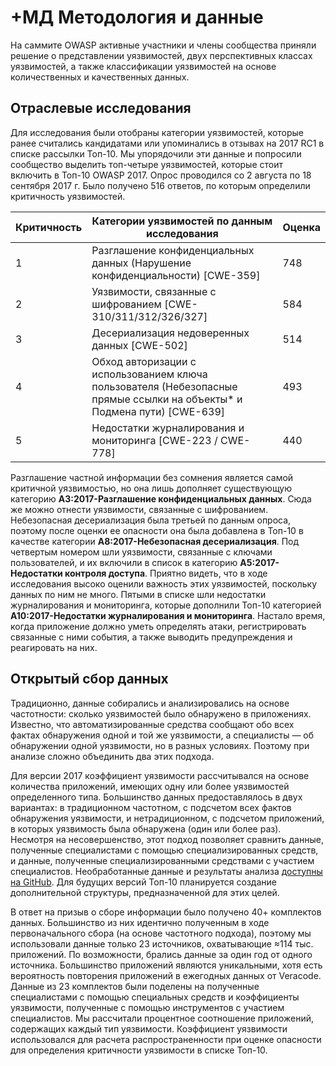 # +МД Методология и данные

На саммите OWASP активные участники и члены сообщества приняли решение о представлении уязвимостей, двух перспективных классах уязвимостей,
а также классификации уязвимостей на основе количественных и качественных данных.

## Отраслевые исследования

Для исследования были отобраны категории уязвимостей, которые ранее считались кандидатами или упоминались в отзывах на 2017 RC1 в списке рассылки Топ-10.
Мы упорядочили эти данные и попросили сообщество выделить топ-четыре уязвимостей, которые стоит включить в Топ-10 OWASP 2017.
Опрос проводился со 2 августа по 18 сентября 2017 г. Было получено 516 ответов, по которым определили критичность уязвимостей.

| Критичность | Категории уязвимостей по данным исследования                                                                            | Оценка |
|-------------|-------------------------------------------------------------------------------------------------------------------------|--------|
| 1           | Разглашение конфиденциальных данных (Нарушение конфиденциальности) [CWE-359]                                            | 748    |
| 2           | Уязвимости, связанные с шифрованием [CWE-310/311/312/326/327]                                                           | 584    |
| 3           | Десериализация недоверенных данных [CWE-502]                                                                            | 514    |
| 4           | Обход авторизации с использованием ключа пользователя (Небезопасные прямые ссылки на объекты* и Подмена пути) [CWE-639] | 493    |
| 5           | Недостатки журналирования и мониторинга [CWE-223 / CWE-778]                                                             | 440    |

Разглашение частной информации без сомнения является самой критичной уязвимостью, но она лишь дополняет существующую категорию **A3:2017-Разглашение конфиденциальных данных**.
Сюда же можно отнести уязвимости, связанные с шифрованием. Небезопасная десериализация была третьей по данным опроса,
поэтому после оценки ее опасности она была добавлена в Топ-10 в качестве категории **A8:2017-Небезопасная десериализация**.
Под четвертым номером шли уязвимости, связанные с ключами пользователей, и их включили в список в категорию **A5:2017-Недостатки контроля доступа**.
Приятно видеть, что в ходе исследования высоко оценили важность этих уязвимостей, поскольку данных по ним не много.
Пятыми в списке шли недостатки журналирования и мониторинга, которые дополнили Топ-10 категорией **A10:2017-Недостатки журналирования и мониторинга**.
Настало время, когда приложение должно уметь определять атаки, регистрировать связанные с ними события, а также выводить предупреждения и реагировать на них.

## Открытый сбор данных

Традиционно, данные собирались и анализировались на основе частотности: сколько уязвимостей было обнаружено в приложениях.
Известно, что автоматизированные средства сообщают обо всех фактах обнаружения одной и той же уязвимости,
а специалисты — об обнаружении одной уязвимости, но в разных условиях. Поэтому при анализе сложно объединить два этих подхода.

Для версии 2017 коэффициент уязвимости рассчитывался на основе количества приложений, имеющих одну или более уязвимостей определенного типа.
Большинство данных предоставлялось в двух вариантах: в традиционном частотном, с подсчетом всех фактов обнаружения уязвимости,
и нетрадиционном, с подсчетом приложений, в которых уязвимость была обнаружена (один или более раз).
Несмотря на несовершенство, этот подход позволяет сравнить данные, полученные специалистами с помощью специализированных средств,
и данные, полученные специализированными средствами с участием специалистов.
Необработанные данные и результаты анализа [доступны на GitHub](https://github.com/OWASP/Top10/tree/master/2017/datacall).
Для будущих версий Топ-10 планируется создание дополнительной структуры, предназначенной для этих целей.

В ответ на призыв о сборе информации было получено 40+ комплектов данных.
Большинство из них идентично полученным в ходе первоначального сбора (на основе частотного подхода),
поэтому мы использовали данные только 23 источников, охватывающие ≈114 тыс. приложений.
По возможности, брались данные за один год от одного источника.
Большинство приложений являются уникальными, хотя есть вероятность повторения приложений в ежегодных данных от Veracode.
Данные из 23 комплектов были поделены на полученные специалистами с помощью специальных средств и коэффициенты уязвимости,
полученные с помощью инструментов с участием специалистов. Мы рассчитали процентное соотношение приложений, содержащих каждый тип уязвимости.
Коэффициент уязвимости использовался для расчета распространенности при оценке опасности для определения критичности уязвимости в списке Топ-10.